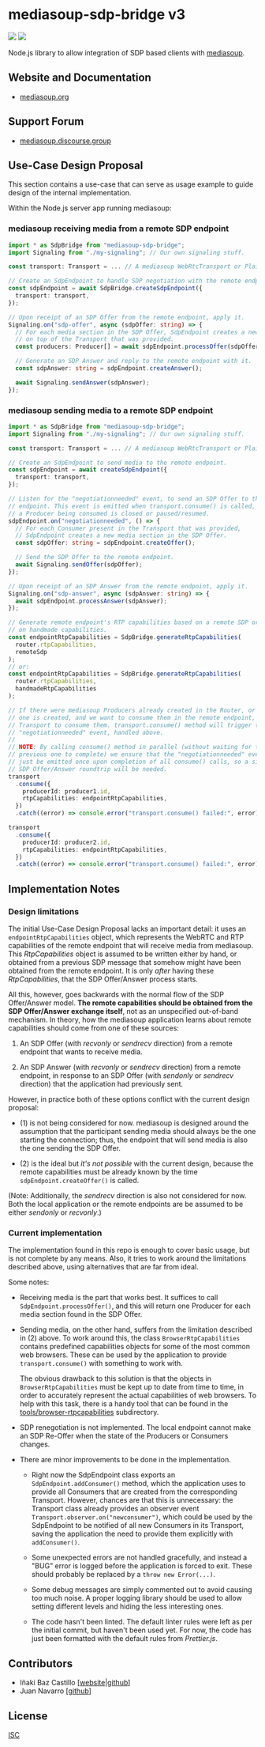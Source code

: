 # mediasoup-sdp-bridge v3

[![][npm-shield-mediasoup-sdp-bridge]][npm-mediasoup-sdp-bridge]
[![][travis-ci-shield-mediasoup-sdp-bridge]][travis-ci-mediasoup-sdp-bridge]

Node.js library to allow integration of SDP based clients with [mediasoup][mediasoup-website].


## Website and Documentation

* [mediasoup.org][mediasoup-website]


## Support Forum

* [mediasoup.discourse.group][mediasoup-discourse]


## Use-Case Design Proposal

This section contains a use-case that can serve as usage example to guide design of the internal implementation.

Within the Node.js server app running mediasoup:


### mediasoup receiving media from a remote SDP endpoint

```typescript
import * as SdpBridge from "mediasoup-sdp-bridge";
import Signaling from "./my-signaling"; // Our own signaling stuff.

const transport: Transport = ... // A mediasoup WebRtcTransport or PlainTransport.

// Create an SdpEndpoint to handle SDP negotiation with the remote endpoint.
const sdpEndpoint = await SdpBridge.createSdpEndpoint({
  transport: transport,
});

// Upon receipt of an SDP Offer from the remote endpoint, apply it.
Signaling.on("sdp-offer", async (sdpOffer: string) => {
  // For each media section in the SDP Offer, SdpEndpoint creates a new Producer
  // on top of the Transport that was provided.
  const producers: Producer[] = await sdpEndpoint.processOffer(sdpOffer);

  // Generate an SDP Answer and reply to the remote endpoint with it.
  const sdpAnswer: string = sdpEndpoint.createAnswer();

  await Signaling.sendAnswer(sdpAnswer);
});
```


### mediasoup sending media to a remote SDP endpoint

```typescript
import * as SdpBridge from "mediasoup-sdp-bridge";
import Signaling from "./my-signaling"; // Our own signaling stuff.

const transport: Transport = ... // A mediasoup WebRtcTransport or PlainTransport.

// Create an SdpEndpoint to send media to the remote endpoint.
const sdpEndpoint = await createSdpEndpoint({
  transport: transport,
});

// Listen for the "negotiationneeded" event, to send an SDP Offer to the remote
// endpoint. This event is emitted when transport.consume() is called, or when
// a Producer being consumed is closed or paused/resumed.
sdpEndpoint.on("negotiationneeded", () => {
  // For each Consumer present in the Transport that was provided,
  // SdpEndpoint creates a new media section in the SDP Offer.
  const sdpOffer: string = sdpEndpoint.createOffer();

  // Send the SDP Offer to the remote endpoint.
  await Signaling.sendOffer(sdpOffer);
});

// Upon receipt of an SDP Answer from the remote endpoint, apply it.
Signaling.on("sdp-answer", async (sdpAnswer: string) => {
  await sdpEndpoint.processAnswer(sdpAnswer);
});

// Generate remote endpoint's RTP capabilities based on a remote SDP or based
// on handmade capabilities.
const endpointRtpCapabilities = SdpBridge.generateRtpCapabilities(
  router.rtpCapabilities,
  remoteSdp
);
// or:
const endpointRtpCapabilities = SdpBridge.generateRtpCapabilities(
  router.rtpCapabilities,
  handmadeRtpCapabilities
);

// If there were mediasoup Producers already created in the Router, or if a new
// one is created, and we want to consume them in the remote endpoint, tell the
// Transport to consume them. transport.consume() method will trigger the
// "negotiationneeded" event, handled above.
//
// NOTE: By calling consume() method in parallel (without waiting for the
// previous one to complete) we ensure that the "negotiationneeded" event will
// just be emitted once upon completion of all consume() calls, so a single
// SDP Offer/Answer roundtrip will be needed.
transport
  .consume({
    producerId: producer1.id,
    rtpCapabilities: endpointRtpCapabilities,
  })
  .catch((error) => console.error("transport.consume() failed:", error));

transport
  .consume({
    producerId: producer2.id,
    rtpCapabilities: endpointRtpCapabilities,
  })
  .catch((error) => console.error("transport.consume() failed:", error));
```


## Implementation Notes

### Design limitations

The initial Use-Case Design Proposal lacks an important detail: it uses an `endpointRtpCapabilities` object, which represents the WebRTC and RTP capabilities of the remote endpoint that will receive media from mediasoup. This *RtpCapabilities* object is assumed to be written either by hand, or obtained from a previous SDP message that somehow might have been obtained from the remote endpoint. It is only *after* having these *RtpCapabilities*, that the SDP Offer/Answer process starts.

All this, however, goes backwards with the normal flow of the SDP Offer/Answer model. **The remote capabilities should be obtained from the SDP Offer/Answer exchange itself**, not as an unspecified out-of-band mechanism. In theory, how the mediasoup application learns about remote capabilities should come from one of these sources:

1. An SDP Offer (with *recvonly* or *sendrecv* direction) from a remote endpoint that wants to receive media.

2. An SDP Answer (with *recvonly* or *sendrecv* direction) from a remote endpoint, in response to an SDP Offer (with *sendonly* or *sendrecv* direction) that the application had previously sent.

However, in practice both of these options conflict with the current design proposal:

* (1) is not being considered for now. mediasoup is designed around the assumption that the participant sending media should always be the one starting the connection; thus, the endpoint that will send media is also the one sending the SDP Offer.

* (2) is the ideal but *it's not possible* with the current design, because the remote capabilities must be already known by the time `sdpEndpoint.createOffer()` is called.

(Note: Additionally, the *sendrecv* direction is also not considered for now. Both the local application or the remote endpoints are be assumed to be either *sendonly* or *recvonly*.)


### Current implementation

The implementation found in this repo is enough to cover basic usage, but is not complete by any means. Also, it tries to work around the limitations described above, using alternatives that are far from ideal.

Some notes:

* Receiving media is the part that works best. It suffices to call `SdpEndpoint.processOffer()`, and this will return one Producer for each media section found in the SDP Offer.

* Sending media, on the other hand, suffers from the limitation described in (2) above. To work around this, the class `BrowserRtpCapabilities` contains predefined capabilities objects for some of the most common web browsers. These can be used by the application to provide `transport.consume()` with something to work with.

  The obvious drawback to this solution is that the objects in `BrowserRtpCapabilities` must be kept up to date from time to time, in order to accurately represent the actual capabilities of web browsers. To help with this task, there is a handy tool that can be found in the [tools/browser-rtpcapabilities](./tools/browser-rtpcapabilities/) subdirectory.

* SDP renegotiation is not implemented. The local endpoint cannot make an SDP Re-Offer when the state of the Producers or Consumers changes.

* There are minor improvements to be done in the implementation.

  - Right now the SdpEndpoint class exports an `SdpEndpoint.addConsumer()` method, which the application uses to provide all Consumers that are created from the corresponding Transport. However, chances are that this is unnecessary: the Transport class already provides an observer event `Transport.observer.on("newconsumer")`, which could be used by the SdpEndpoint to be notified of all new Consumers in its Transport, saving the application the need to provide them explicitly with `addConsumer()`.

  - Some unexpected errors are not handled gracefully, and instead a "BUG" error is logged before the application is forced to exit. These should probably be replaced by a `throw new Error(...)`.

  - Some debug messages are simply commented out to avoid causing too much noise. A proper logging library should be used to allow setting different levels and hiding the less interesting ones.

  - The code hasn't been linted. The default linter rules were left as per the initial commit, but haven't been used yet. For now, the code has just been formatted with the default rules from *Prettier.js*.


## Contributors

* Iñaki Baz Castillo [[website](https://inakibaz.me)|[github](https://github.com/ibc/)]
* Juan Navarro [[github](https://github.com/j1elo)]


## License

[ISC](./LICENSE)


[mediasoup-website]: https://mediasoup.org
[mediasoup-discourse]: https://mediasoup.discourse.group
[npm-shield-mediasoup-sdp-bridge]: https://img.shields.io/npm/v/mediasoup-sdp-bridge.svg
[npm-mediasoup-sdp-bridge]: https://npmjs.org/package/mediasoup-sdp-bridge
[travis-ci-shield-mediasoup-sdp-bridge]: https://travis-ci.com/versatica/mediasoup-sdp-bridge.svg?branch=master
[travis-ci-mediasoup-sdp-bridge]: https://travis-ci.com/versatica/mediasoup-sdp-bridge
